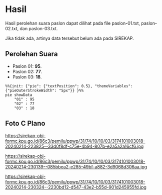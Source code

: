 # Hasil

Hasil perolehan suara paslon dapat dilihat pada file paslon-01.txt, paslon-02.txt, dan paslon-03.txt.

Jika tidak ada, artinya data tersebut belum ada pada SIREKAP.

## Perolehan Suara

 * Paslon 01: **95**.
 * Paslon 02: **77**.
 * Paslon 03: **18**.

```mermaid
%%{init: {"pie": {"textPosition": 0.5}, "themeVariables": {"pieOuterStrokeWidth": "5px"}} }%%
pie showData
    "01" : 95
    "02" : 77
    "03" : 18
```
## Foto C Plano

https://sirekap-obj-formc.kpu.go.id/86c3/pemilu/ppwp/31/74/10/10/03/3174101003018-20240214-223825--33d0f8df-c75e-4b94-807b-e2a5a2a16cf6.jpg

https://sirekap-obj-formc.kpu.go.id/86c3/pemilu/ppwp/31/74/10/10/03/3174101003018-20240214-230139--085bbea2-e285-49bf-a882-3d9068d306aa.jpg

https://sirekap-obj-formc.kpu.go.id/86c3/pemilu/ppwp/31/74/10/10/03/3174101003018-20240214-230324--2230bd12-d547-43e2-b55d-901d245955fd.jpg
